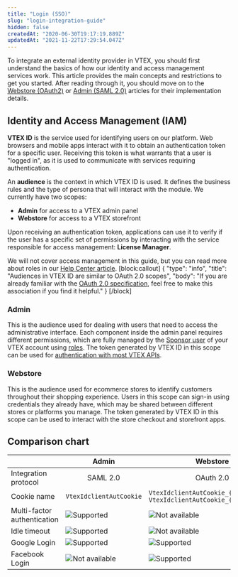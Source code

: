 ```yaml
---
title: "Login (SSO)"
slug: "login-integration-guide"
hidden: false
createdAt: "2020-06-30T19:17:19.889Z"
updatedAt: "2021-11-22T17:29:54.047Z"
---
```

To integrate an external identity provider in VTEX, you should first understand the basics of how our identity and access management services work. This article provides the main concepts and restrictions to get you started. After reading through it, you should move on to the [Webstore (OAuth2)](https://developers.vtex.com/docs/guides/login-integration-guide-webstore-oauth2) or [Admin (SAML 2.0)](https://developers.vtex.com/docs/guides/login-integration-guide-admin-saml2) articles for their implementation details.

## Identity and Access Management (IAM)

**VTEX ID** is the service used for identifying users on our platform. Web browsers and mobile apps interact with it to obtain an authentication token for a specific user. Receiving this token is what warrants that a user is "logged in", as it is used to communicate with services requiring authentication.

An **audience** is the context in which VTEX ID is used. It defines the business rules and the type of persona that will interact with the module. We currently have two scopes: 

- **Admin** for access to a VTEX admin panel
- **Webstore** for access to a VTEX storefront

Upon receiving an authentication token, applications can use it to verify if the user has a specific set of permissions by interacting with the service responsible for access management: **License Manager**. 

We will not cover access management in this guide, but you can read more about roles in our [Help Center article](https://help.vtex.com/tutorial/access-profiles--7HKK5Uau2H6wxE1rH5oRbc).
[block:callout]
{
  "type": "info",
  "title": "Audiences in VTEX ID are similar to OAuth 2.0 scopes",
  "body": "If you are already familiar with the [OAuth 2.0 specification](https://oauth.net/2/scope/), feel free to make this association if you find it helpful."
}
[/block]
### Admin
This is the audience used for dealing with users that need to access the administrative interface. Each component inside the admin panel requires different permissions, which are fully managed by the [Sponsor user](https://help.vtex.com/tutorial/what-is-the-master-user--3oPr7YuIkEYqUGmEqIMSEy) of your VTEX account using [roles](https://help.vtex.com/tutorial/access-profiles--7HKK5Uau2H6wxE1rH5oRbc). The token generated by VTEX ID in this scope can be used for [authentication with most VTEX APIs](https://developers.vtex.com/docs/guides/getting-started-authentication).

### Webstore

This is the audience used for ecommerce stores to identify customers throughout their shopping experience. Users in this scope can sign-in using credentials they already have, which may be shared between different stores or platforms you manage. The token generated by VTEX ID in this scope can be used to interact with the store checkout and storefront apps.

## Comparison chart

|  	| Admin 	| Webstore 	|
|---------------------	|---------------------------------------------------------------------------------------	|---------------------------------------------------------------------------	|
| Integration protocol 	|  <div style="text-align: center">SAML 2.0</div> 	|  <div style="text-align: center">OAuth 2.0</div> 	|
| Cookie name 	| `VtexIdclientAutCookie` 	| `VtexIdclientAutCookie_{accountName}` `VtexIdclientAutCookie_{accountId}` 	|
| Multi-factor authentication 	| <img alt="Supported" src="https://images.ctfassets.net/alneenqid6w5/7LUDORO5lzJLTAOnP6pHi9/162b4e9a129442d9d5df7713ee549725/image10.png"  style="margin-left: auto; margin-right: auto; display: block;"/>	|  <img alt="Not available" src="https://images.ctfassets.net/alneenqid6w5/5CFfntd5BUumDCmdeGxwMo/0c838aa06775580b4e1ed0acf892ff52/image2.png" style="margin-left: auto; margin-right: auto; display: block;" />  	|
| Idle timeout 	| <img alt="Supported" src="https://images.ctfassets.net/alneenqid6w5/7LUDORO5lzJLTAOnP6pHi9/162b4e9a129442d9d5df7713ee549725/image10.png" style="margin-left: auto; margin-right: auto; display: block;" /> 	| <img alt="Not available" src="https://images.ctfassets.net/alneenqid6w5/5CFfntd5BUumDCmdeGxwMo/0c838aa06775580b4e1ed0acf892ff52/image2.png" style="margin-left: auto; margin-right: auto; display: block;" /> 	|
| Google Login  | <img alt="Supported" src="https://images.ctfassets.net/alneenqid6w5/7LUDORO5lzJLTAOnP6pHi9/162b4e9a129442d9d5df7713ee549725/image10.png" style="margin-left: auto; margin-right: auto; display: block;" /> | <img alt="Supported" src="https://images.ctfassets.net/alneenqid6w5/7LUDORO5lzJLTAOnP6pHi9/162b4e9a129442d9d5df7713ee549725/image10.png" style="margin-left: auto; margin-right: auto; display: block;" />	|
| Facebook Login 	| <img alt="Not available" src="https://images.ctfassets.net/alneenqid6w5/5CFfntd5BUumDCmdeGxwMo/0c838aa06775580b4e1ed0acf892ff52/image2.png" style="margin-left: auto; margin-right: auto; display: block;" /> 	| <img alt="Supported" src="https://images.ctfassets.net/alneenqid6w5/7LUDORO5lzJLTAOnP6pHi9/162b4e9a129442d9d5df7713ee549725/image10.png" style="margin-left: auto; margin-right: auto; display: block;" /> 	|